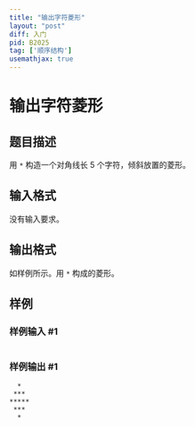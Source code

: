 ```yaml
---
title: "输出字符菱形"
layout: "post"
diff: 入门
pid: B2025
tag: ['顺序结构']
usemathjax: true
---
```


# 输出字符菱形
## 题目描述

用 `*` 构造一个对角线长 $5$ 个字符，倾斜放置的菱形。
## 输入格式

没有输入要求。
## 输出格式

如样例所示。用 `*` 构成的菱形。
## 样例

### 样例输入 #1
```

```
### 样例输出 #1
```
  *
 ***
*****
 ***
  *

```
